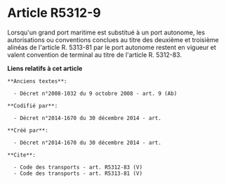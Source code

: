 # Article R5312-9

Lorsqu'un grand port maritime est substitué à un port autonome, les autorisations ou conventions conclues au titre des
deuxième et troisième alinéas de l'article R. 5313-81 par le port autonome restent en vigueur et valent convention de
terminal au titre de l'article R. 5312-83.

**Liens relatifs à cet article**

	**Anciens textes**:

	  - Décret n°2008-1032 du 9 octobre 2008 - art. 9 (Ab)

	**Codifié par**:

	  - Décret n°2014-1670 du 30 décembre 2014 - art.

	**Créé par**:

	  - Décret n°2014-1670 du 30 décembre 2014 - art.

	**Cite**:

	  - Code des transports - art. R5312-83 (V)
	  - Code des transports - art. R5313-81 (V)
